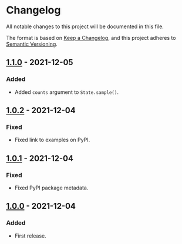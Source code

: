 # Changelog
All notable changes to this project will be documented in this file.

The format is based on [Keep a Changelog](https://keepachangelog.com/en/1.0.0/),
and this project adheres to [Semantic Versioning](https://semver.org/spec/v2.0.0.html).

## [1.1.0] - 2021-12-05
### Added
- Added `counts` argument to `State.sample()`.

## [1.0.2] - 2021-12-04
### Fixed
- Fixed link to examples on PyPI.

## [1.0.1] - 2021-12-04
### Fixed
- Fixed PyPI package metadata.

## [1.0.0] - 2021-12-04
### Added
- First release.


[1.1.0]: https://github.com/letmaik/exhaust/compare/v1.0.2...v1.1.0
[1.0.2]: https://github.com/letmaik/exhaust/compare/v1.0.1...v1.0.2
[1.0.1]: https://github.com/letmaik/exhaust/compare/v1.0.0...v1.0.1
[1.0.0]: https://github.com/letmaik/exhaust/releases/tag/v1.0.0
